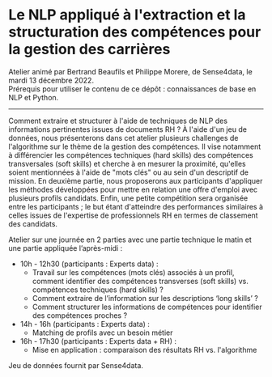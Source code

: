 # Le NLP appliqué à l'extraction et la structuration des compétences pour la gestion des carrières

Atelier animé par Bertrand Beaufils et Philippe Morere, de Sense4data, le mardi 13 décembre 2022.  
Prérequis pour utiliser le contenu de ce dépôt : connaissances de base en NLP et Python.

---

Comment extraire et structurer à l'aide de techniques de NLP des informations pertinentes issues de documents RH ? À l'aide d'un jeu de données, nous présenterons dans cet atelier plusieurs challenges de l'algorithme sur le thème de la gestion des compétences. Il vise notamment à différencier les compétences techniques (hard skills) des compétences transversales (soft skills) et cherche à en mesurer la proximité, qu'elles soient mentionnées à l'aide de "mots clés" ou au sein d'un descriptif de mission. En deuxième partie, nous proposerons aux participants d'appliquer les méthodes développées pour mettre en relation une offre d'emploi avec plusieurs profils candidats. Enfin, une petite compétition sera organisée entre les participants ; le but étant d'atteindre des performances similaires à celles issues de l'expertise de professionnels RH en termes de classement des candidats.

Atelier sur une journée en 2 parties avec une partie technique le matin et une partie appliquée l’après-midi :
- 10h - 12h30 (participants : Experts data) :  
   - Travail sur les compétences (mots clés) associés à un profil, comment identifier des compétences transverses (soft skills) vs. compétences techniques (hard skills) ?  
   - Comment extraire de l’information sur les descriptions ‘long skills’ ?  
   - Comment structurer les informations de compétences pour identifier des compétences proches ?
- 14h - 16h (participants : Experts data) :  
   - Matching de profils avec un besoin métier
- 16h - 17h30 (participants : Experts data + RH) :  
   - Mise en application : comparaison des résultats RH vs. l'algorithme

Jeu de données fournit par Sense4data.
